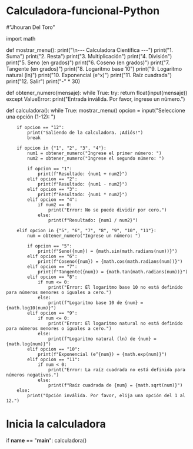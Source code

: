 # Calculadora-funcional-Python
#"Jhouran Del Toro"

import math

def mostrar_menu():
    print("\n--- Calculadora Científica ---")
    print("1. Suma")
    print("2. Resta")
    print("3. Multiplicación")
    print("4. División")
    print("5. Seno (en grados)")
    print("6. Coseno (en grados)")
    print("7. Tangente (en grados)")
    print("8. Logaritmo base 10")
    print("9. Logaritmo natural (ln)")
    print("10. Exponencial (e^x)")
    print("11. Raíz cuadrada")
    print("12. Salir")
    print("-" * 30)

def obtener_numero(mensaje):
    while True:
        try:
            return float(input(mensaje))
        except ValueError:
            print("Entrada inválida. Por favor, ingrese un número.")

def calculadora():
    while True:
        mostrar_menu()
        opcion = input("Seleccione una opción (1-12): ")

        if opcion == "12":
            print("Saliendo de la calculadora. ¡Adiós!")
            break

        if opcion in {"1", "2", "3", "4"}:
            num1 = obtener_numero("Ingrese el primer número: ")
            num2 = obtener_numero("Ingrese el segundo número: ")

            if opcion == "1":
                print(f"Resultado: {num1 + num2}")
            elif opcion == "2":
                print(f"Resultado: {num1 - num2}")
            elif opcion == "3":
                print(f"Resultado: {num1 * num2}")
            elif opcion == "4":
                if num2 == 0:
                    print("Error: No se puede dividir por cero.")
                else:
                    print(f"Resultado: {num1 / num2}")

        elif opcion in {"5", "6", "7", "8", "9", "10", "11"}:
            num = obtener_numero("Ingrese un número: ")

            if opcion == "5":
                print(f"Seno({num}) = {math.sin(math.radians(num))}")
            elif opcion == "6":
                print(f"Coseno({num}) = {math.cos(math.radians(num))}")
            elif opcion == "7":
                print(f"Tangente({num}) = {math.tan(math.radians(num))}")
            elif opcion == "8":
                if num <= 0:
                    print("Error: El logaritmo base 10 no está definido para números menores o iguales a cero.")
                else:
                    print(f"Logaritmo base 10 de {num} = {math.log10(num)}")
            elif opcion == "9":
                if num <= 0:
                    print("Error: El logaritmo natural no está definido para números menores o iguales a cero.")
                else:
                    print(f"Logaritmo natural (ln) de {num} = {math.log(num)}")
            elif opcion == "10":
                print(f"Exponencial (e^{num}) = {math.exp(num)}")
            elif opcion == "11":
                if num < 0:
                    print("Error: La raíz cuadrada no está definida para números negativos.")
                else:
                    print(f"Raíz cuadrada de {num} = {math.sqrt(num)}")
        else:
            print("Opción inválida. Por favor, elija una opción del 1 al 12.")

# Inicia la calculadora
if __name__ == "__main__":
    calculadora()
